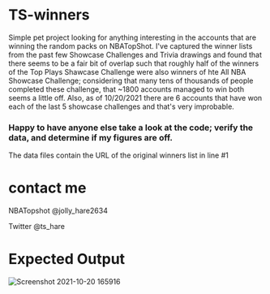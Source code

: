 # TS-winners

Simple pet project looking for anything interesting in the accounts that are winning the random packs on NBATopShot. I've captured the winner lists from the past few Showcase Challenges and Trivia drawings and found that there seems to be a fair bit of overlap such that roughly half of the winners of the Top Plays Shawcase Challenge were also winners of hte All NBA Showcase Challenge; considering that many tens of thousands of people completed these challenge, that ~1800 accounts managed to win both seems a little off. Also, as of 10/20/2021 there are 6 accounts that have won each of the last 5 showcase challenges and that's very improbable.

### Happy to have anyone else take a look at the code; verify the data, and determine if my figures are off.

The data files contain the URL of the original winners list in line #1

# contact me
NBATopshot @jolly_hare2634

Twitter @ts_hare

# Expected Output

![Screenshot 2021-10-20 165916](https://user-images.githubusercontent.com/91928992/138171220-40a022c0-1b02-44e4-9aa0-87754aa99e69.png)
